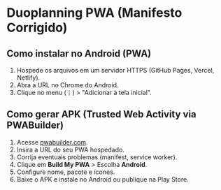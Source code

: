 # Duoplanning PWA (Manifesto Corrigido)

## Como instalar no Android (PWA)
1. Hospede os arquivos em um servidor HTTPS (GitHub Pages, Vercel, Netlify).
2. Abra a URL no Chrome do Android.
3. Clique no menu (⋮) > "Adicionar à tela inicial".

## Como gerar APK (Trusted Web Activity via PWABuilder)
1. Acesse [pwabuilder.com](https://www.pwabuilder.com/).
2. Insira a URL do seu PWA hospedado.
3. Corrija eventuais problemas (manifest, service worker).
4. Clique em **Build My PWA** > Escolha **Android**.
5. Configure nome, pacote e ícones.
6. Baixe o APK e instale no Android ou publique na Play Store.
